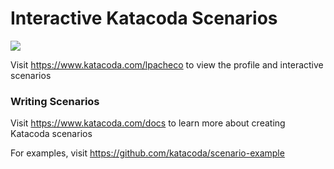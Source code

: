 # Interactive Katacoda Scenarios

[![](http://shields.katacoda.com/katacoda/lpacheco/count.svg)](https://www.katacoda.com/lpacheco "Get your profile on Katacoda.com")

Visit https://www.katacoda.com/lpacheco to view the profile and interactive scenarios

### Writing Scenarios
Visit https://www.katacoda.com/docs to learn more about creating Katacoda scenarios

For examples, visit https://github.com/katacoda/scenario-example
